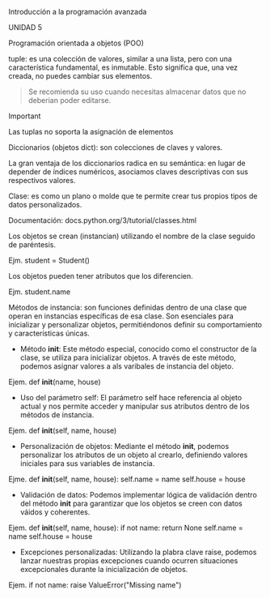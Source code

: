 Introducción a la programación avanzada

UNIDAD 5

Programación orientada a objetos (POO)

tuple: es una colección de valores, similar a una lista, pero con una característica fundamental, es inmutable. Esto significa que, una vez creada, no puedes cambiar sus elementos.

>Se recomienda su uso cuando necesitas almacenar datos que no deberian poder editarse.

>[!IMPORTANT] 
>Las tuplas no soporta la asignación de elementos

Diccionarios (objetos dict): son colecciones de claves y valores.

La gran ventaja de los diccionarios radica en su semántica: en lugar de depender de índices numéricos, asociamos claves descriptivas con sus respectivos valores.

Clase: es como un plano o molde que te permite crear tus propios tipos de datos personalizados.

Documentación: docs.python.org/3/tutorial/classes.html

Los objetos se crean (instancian) utilizando el nombre de la clase seguido de paréntesis.

Ejm. student = Student()

Los objetos pueden tener atributos que los diferencien.

Ejm. student.name

Métodos de instancia: son funciones definidas dentro de una clase que operan en instancias específicas de esa clase. Son esenciales para inicializar y personalizar objetos, permitiéndonos definir su comportamiento y características únicas.

- Método __init__: Este método especial, conocido como el constructor de la clase, se utiliza para inicializar objetos. A través de este método, podemos asignar valores a als varibales de instancia del objeto.

Ejem. def __init__(name, house)

- Uso del parámetro self: El parámetro self hace referencia al objeto actual y nos permite acceder y manipular sus atributos dentro de los métodos de instancia.

Ejem. def __init__(self, name, house)

- Personalización de objetos: Mediante el método __init__, podemos personalizar los atributos de un objeto al crearlo, definiendo valores iniciales para sus variables de instancia.

Ejme. def __init__(self, name, house):
                self.name = name
                self.house = house

- Validación de datos: Podemos implementar lógica de validación dentro del método __init__ para garantizar que los objetos se creen con datos váidos y coherentes.

Ejem. def __init__(self, name, house):
            if not name:
                return None
            self.name = name
            self.house = house

- Excepciones personalizadas: Utilizando la plabra clave raise, podemos lanzar nuestras propias excepciones cuando ocurren situaciones excepcionales durante la inicialización de objetos.

Ejem.   if not name:
            raise ValueError("Missing name")